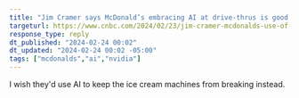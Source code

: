 ```yaml
---
title: "Jim Cramer says McDonald’s embracing AI at drive-thrus is good news for Nvidia"
targeturl: https://www.cnbc.com/2024/02/23/jim-cramer-mcdonalds-use-of-ai-at-drive-thrus-is-good-news-for-nvidia.html?taid=65d8d6ca576c340001e56ddd&utm_campaign=trueanthem&utm_medium=social&utm_source=twitter%7Cmain
response_type: reply
dt_published: "2024-02-24 00:02"
dt_updated: "2024-02-24 00:02 -05:00"
tags: ["mcdonalds","ai","nvidia"]
---
```


I wish they'd use AI to keep the ice cream machines from breaking instead.